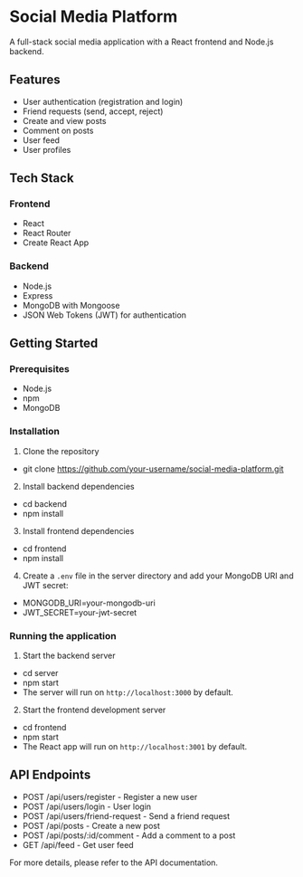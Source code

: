 # Social Media Platform

A full-stack social media application with a React frontend and Node.js backend.

## Features

- User authentication (registration and login)
- Friend requests (send, accept, reject)
- Create and view posts
- Comment on posts
- User feed
- User profiles

## Tech Stack

### Frontend
- React
- React Router
- Create React App

### Backend
- Node.js
- Express
- MongoDB with Mongoose
- JSON Web Tokens (JWT) for authentication

## Getting Started

### Prerequisites

- Node.js
- npm
- MongoDB

### Installation

1. Clone the repository
  - git clone https://github.com/your-username/social-media-platform.git
2. Install backend dependencies
- cd backend
- npm install
3. Install frontend dependencies
- cd frontend
- npm install

4. Create a `.env` file in the server directory and add your MongoDB URI and JWT secret:
- MONGODB_URI=your-mongodb-uri
- JWT_SECRET=your-jwt-secret

### Running the application

1. Start the backend server
- cd server 
- npm start
- The server will run on `http://localhost:3000` by default.

2. Start the frontend development server
- cd frontend 
- npm start
- The React app will run on `http://localhost:3001` by default.

## API Endpoints

- POST /api/users/register - Register a new user
- POST /api/users/login - User login
- POST /api/users/friend-request - Send a friend request
- POST /api/posts - Create a new post
- POST /api/posts/:id/comment - Add a comment to a post
- GET /api/feed - Get user feed

For more details, please refer to the API documentation.
